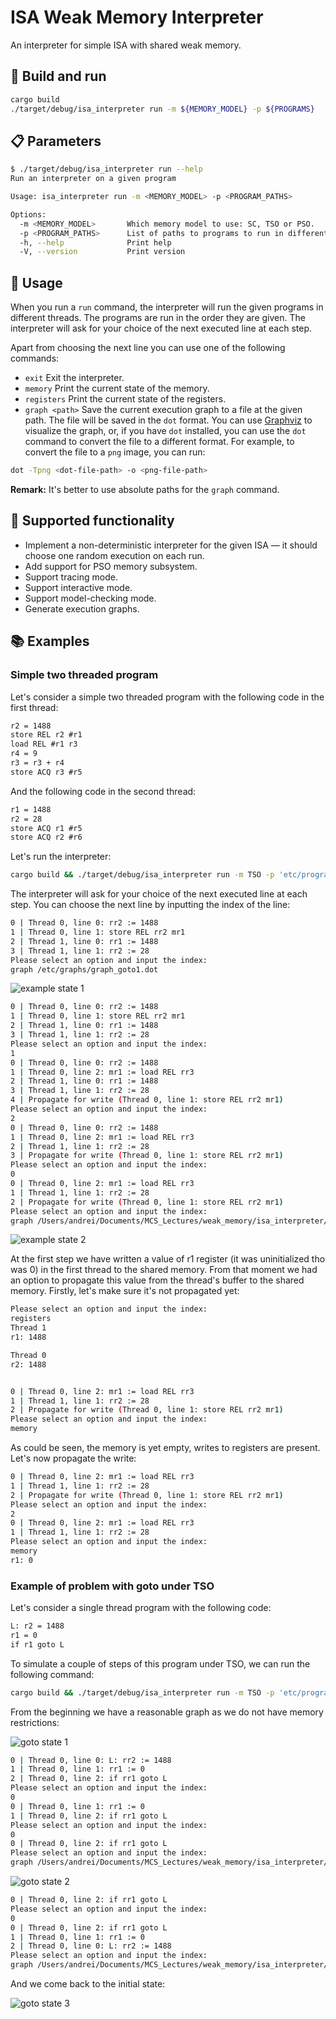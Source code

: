 # ISA Weak Memory Interpreter
An interpreter for simple ISA with shared weak memory. 

## 🔨 Build and run
```sh
cargo build
./target/debug/isa_interpreter run -m ${MEMORY_MODEL} -p ${PROGRAMS}
```

## 📋 Parameters 
```sh
$ ./target/debug/isa_interpreter run --help
Run an interpreter on a given program

Usage: isa_interpreter run -m <MEMORY_MODEL> -p <PROGRAM_PATHS>

Options:
  -m <MEMORY_MODEL>       Which memory model to use: SC, TSO or PSO.
  -p <PROGRAM_PATHS>      List of paths to programs to run in different threads. Format: '<path1>, <path2>, ...'
  -h, --help              Print help
  -V, --version           Print version
```

## 📜 Usage
When you run a `run` command, the interpreter will run the given programs in different threads. The programs are run in the order they are given. The interpreter will ask for your choice of the next executed line at each step. 

Apart from choosing the next line you can use one of the following commands:
- `exit` Exit the interpreter.
- `memory` Print the current state of the memory.
- `registers` Print the current state of the registers.
- `graph <path>` Save the current execution graph to a file at the given path. The file will be saved in the `dot` format. You can use [Graphviz](https://graphviz.org/) to visualize the graph, or, if you have `dot` installed, you can use the `dot` command to convert the file to a different format. For example, to convert the file to a `png` image, you can run: 
```sh
dot -Tpng <dot-file-path> -o <png-file-path>
```
**Remark:** It's better to use absolute paths for the `graph` command.

## 📝 Supported functionality
- Implement a non-deterministic interpreter for the given ISA — it should choose one random execution on each run.
- Add support for PSO memory subsystem.
- Support tracing mode. 
- Support interactive mode.
- Support model-checking mode. 
- Generate execution graphs. 

## 📚 Examples

### Simple two threaded program
Let's consider a simple two threaded program with the following code in the first thread:
```txt 
r2 = 1488
store REL r2 #r1
load REL #r1 r3
r4 = 9
r3 = r3 + r4
store ACQ r3 #r5
```

And the following code in the second thread:
```txt
r1 = 1488
r2 = 28
store ACQ r1 #r5
store ACQ r2 #r6
```

Let's run the interpreter:
```sh
cargo build && ./target/debug/isa_interpreter run -m TSO -p 'etc/program_samples/program_1.txt, etc/program_samples/program_2.txt'
```

The interpreter will ask for your choice of the next executed line at each step. You can choose the next line by inputting the index of the line: 

```sh
0 | Thread 0, line 0: rr2 := 1488
1 | Thread 0, line 1: store REL rr2 mr1
2 | Thread 1, line 0: rr1 := 1488
3 | Thread 1, line 1: rr2 := 28
Please select an option and input the index:
graph /etc/graphs/graph_goto1.dot
```

![example state 1](etc/graphs/graph1.png)

```sh
0 | Thread 0, line 0: rr2 := 1488
1 | Thread 0, line 1: store REL rr2 mr1
2 | Thread 1, line 0: rr1 := 1488
3 | Thread 1, line 1: rr2 := 28
Please select an option and input the index: 
1
0 | Thread 0, line 0: rr2 := 1488
1 | Thread 0, line 2: mr1 := load REL rr3
2 | Thread 1, line 0: rr1 := 1488
3 | Thread 1, line 1: rr2 := 28
4 | Propagate for write (Thread 0, line 1: store REL rr2 mr1)
Please select an option and input the index: 
2
0 | Thread 0, line 0: rr2 := 1488
1 | Thread 0, line 2: mr1 := load REL rr3
2 | Thread 1, line 1: rr2 := 28
3 | Propagate for write (Thread 0, line 1: store REL rr2 mr1)
Please select an option and input the index: 
0
0 | Thread 0, line 2: mr1 := load REL rr3
1 | Thread 1, line 1: rr2 := 28
2 | Propagate for write (Thread 0, line 1: store REL rr2 mr1)
Please select an option and input the index: 
graph /Users/andrei/Documents/MCS_Lectures/weak_memory/isa_interpreter/etc/graphs/graph2.dot
```

![example state 2](etc/graphs/graph2.png)

At the first step we have written a value of r1 register (it was uninitialized tho was 0) in the first thread to the shared memory. From that moment we had an option to propagate this value from the thread's buffer to the shared memory. Firstly, let's make sure it's not propagated yet: 

```sh
Please select an option and input the index: 
registers
Thread 1
r1: 1488

Thread 0
r2: 1488


0 | Thread 0, line 2: mr1 := load REL rr3
1 | Thread 1, line 1: rr2 := 28
2 | Propagate for write (Thread 0, line 1: store REL rr2 mr1)
Please select an option and input the index: 
memory

```

As could be seen, the memory is yet empty, writes to registers are present. Let's now propagate the write: 
```sh 
0 | Thread 0, line 2: mr1 := load REL rr3
1 | Thread 1, line 1: rr2 := 28
2 | Propagate for write (Thread 0, line 1: store REL rr2 mr1)
Please select an option and input the index:
2
0 | Thread 0, line 2: mr1 := load REL rr3
1 | Thread 1, line 1: rr2 := 28
Please select an option and input the index: 
memory
r1: 0
```

### Example of problem with goto under TSO
Let's consider a single thread program with the following code:
```txt 
L: r2 = 1488
r1 = 0 
if r1 goto L
```

To simulate a couple of steps of this program under TSO, we can run the following command:
```sh
cargo build && ./target/debug/isa_interpreter run -m TSO -p 'etc/program_samples/program_simple_label.txt'
```

From the beginning we have a reasonable graph as we do not have memory restrictions: 

![goto state 1](etc/graphs/graph_goto1.png)

```sh
0 | Thread 0, line 0: L: rr2 := 1488
1 | Thread 0, line 1: rr1 := 0
2 | Thread 0, line 2: if rr1 goto L
Please select an option and input the index: 
0
0 | Thread 0, line 1: rr1 := 0
1 | Thread 0, line 2: if rr1 goto L
Please select an option and input the index: 
0
0 | Thread 0, line 2: if rr1 goto L
Please select an option and input the index: 
graph /Users/andrei/Documents/MCS_Lectures/weak_memory/isa_interpreter/etc/graphs/graph_goto2.dot
```

![goto state 2](etc/graphs/graph_goto2.png)

```sh 
0 | Thread 0, line 2: if rr1 goto L
Please select an option and input the index: 
0
0 | Thread 0, line 2: if rr1 goto L
1 | Thread 0, line 1: rr1 := 0
2 | Thread 0, line 0: L: rr2 := 1488
Please select an option and input the index: 
graph /Users/andrei/Documents/MCS_Lectures/weak_memory/isa_interpreter/etc/graphs/graph_goto3.dot
```

And we come back to the initial state: 

![goto state 3](etc/graphs/graph_goto3.png)